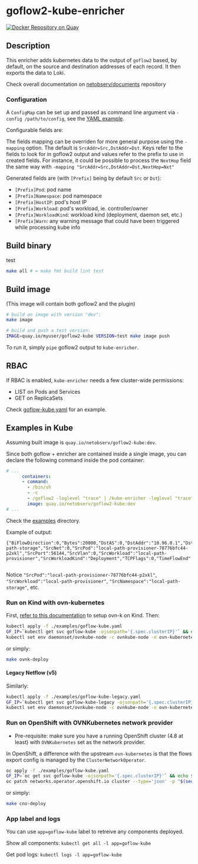 # goflow2-kube-enricher

[![Docker Repository on Quay](https://quay.io/repository/netobserv/goflow2-kube/status "Docker Repository on Quay")](https://quay.io/repository/netobserv/goflow2-kube)

## Description

This enricher adds kubernetes data to the output of `goflow2` based, by default, on the source and destination addresses of each record. It then exports the data to Loki.

Check overall documentation on [netobserv/documents](https://github.com/netobserv/documents) repository

### Configuration

A `ConfigMap` can be set up and passed as command line argument via `-config /path/to/config`, see the [YAML example](./examples/goflow-kube.yaml).

Configurable fields are:

The fields mapping can be overriden for more general purpose using the `-mapping` option. The default is `SrcAddr=Src,DstAddr=Dst`. Keys refer to the fields to look for in goflow2 output and values refer to the prefix to use in created fields. For instance, it could be possible to process the `NextHop` field the same way with `-mapping "SrcAddr=Src,DstAddr=Dst,NextHop=Nxt"`

Generated fields are (with `[Prefix]` being by default `Src` or `Dst`):

- `[Prefix]Pod`: pod name
- `[Prefix]Namespace`: pod namespace
- `[Prefix]HostIP`: pod's host IP
- `[Prefix]Workload`: pod's workload, ie. controller/owner
- `[Prefix]WorkloadKind`: workload kind (deployment, daemon set, etc.)
- `[Prefix]Warn`: any warning message that could have been triggered while processing kube info

## Build binary

test

```bash
make all # = make fmt build lint test
```

## Build image

(This image will contain both goflow2 and the plugin)

```bash
# build an image with version "dev":
make image

# build and push a test version:
IMAGE=quay.io/myuser/goflow2-kube VERSION=test make image push
```

To run it, simply `pipe` goflow2 output to `kube-enricher`.

## RBAC

If RBAC is enabled, `kube-enricher` needs a few cluster-wide permissions:
- LIST on Pods and Services
- GET on ReplicaSets

Check [goflow-kube.yaml](./examples/goflow-kube.yaml) for an example.

## Examples in Kube

Assuming built image is `quay.io/netobserv/goflow2-kube:dev`.

Since both goflow + enricher are contained inside a single image, you can declare the following command inside the pod container:

```yaml
# ...
      containers:
      - command:
        - /bin/sh
        - -c
        - /goflow2 -loglevel "trace" | /kube-enricher -loglevel "trace"
        image: quay.io/netobserv/goflow2-kube:dev
# ...
```

Check the [examples](./examples) directory.

Example of output:

```
{"BiFlowDirection":0,"Bytes":20800,"DstAS":0,"DstAddr":"10.96.0.1","DstMac":"0a:58:0a:f4:00:01","DstNet":0,"DstPort":443,"DstVlan":0,"EgressVrfID":0,"Etype":2048,"EtypeName":"IPv4","ForwardingStatus":0,"FragmentId":0,"FragmentOffset":0,"IPTTL":0,"IPTos":0,"IPv6FlowLabel":0,"IcmpCode":0,"IcmpName":"","IcmpType":0,"InIf":12,"IngressVrfID":0,"NextHop":"","NextHopAS":0,"OutIf":0,"Packets":400,"Proto":6,"ProtoName":"TCP","SamplerAddress":"10.244.0.2","SamplingRate":0,"SequenceNum":577,"SrcAS":0,"SrcAddr":"10.244.0.5","SrcHostIP":"10.89.0.2","SrcMac":"0a:58:0a:f4:00:05","SrcNamespace":"local-path-storage","SrcNet":0,"SrcPod":"local-path-provisioner-78776bfc44-p2xkl","SrcPort":56144,"SrcVlan":0,"SrcWorkload":"local-path-provisioner","SrcWorkloadKind":"Deployment","TCPFlags":0,"TimeFlowEnd":0,"TimeFlowStart":0,"TimeReceived":1628419398,"Type":"IPFIX","VlanId":0}


```

Notice `"SrcPod":"local-path-provisioner-78776bfc44-p2xkl"`, `"SrcWorkload":"local-path-provisioner"`, `"SrcNamespace":"local-path-storage"`, etc.

### Run on Kind with ovn-kubernetes

First, [refer to this documentation](https://github.com/ovn-org/ovn-kubernetes/blob/master/docs/kind.md) to setup ovn-k on Kind.
Then:

```bash
kubectl apply -f ./examples/goflow-kube.yaml
GF_IP=`kubectl get svc goflow-kube -ojsonpath='{.spec.clusterIP}'` && echo $GF_IP
kubectl set env daemonset/ovnkube-node -c ovnkube-node -n ovn-kubernetes OVN_IPFIX_TARGETS="$GF_IP:2055"
```

or simply:

```bash
make ovnk-deploy
```

#### Legacy Netflow (v5)

Similarly:

```bash
kubectl apply -f ./examples/goflow-kube-legacy.yaml
GF_IP=`kubectl get svc goflow-kube-legacy -ojsonpath='{.spec.clusterIP}'` && echo $GF_IP
kubectl set env daemonset/ovnkube-node -c ovnkube-node -n ovn-kubernetes OVN_NETFLOW_TARGETS="$GF_IP:2056"
```

### Run on OpenShift with OVNKubernetes network provider

- Pre-requisite: make sure you have a running OpenShift cluster (4.8 at least) with `OVNKubernetes` set as the network provider.

In OpenShift, a difference with the upstream `ovn-kubernetes` is that the flows export config is managed by the `ClusterNetworkOperator`.

```bash
oc apply -f ./examples/goflow-kube.yaml
GF_IP=`oc get svc goflow-kube -ojsonpath='{.spec.clusterIP}'` && echo $GF_IP
oc patch networks.operator.openshift.io cluster --type='json' -p "$(sed -e "s/GF_IP/$GF_IP/" examples/net-cluster-patch.json)"
```
or simply:

```bash
make cno-deploy
```

### App label and logs
You can use `app=goflow-kube` label to retreive any components deployed. 

Show all components:
`kubectl get all -l app=goflow-kube`

Get pod logs:
`kubectl logs -l app=goflow-kube`

